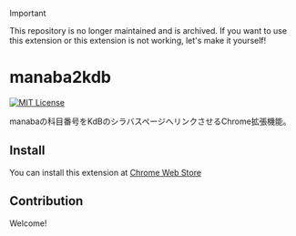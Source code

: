 > [!IMPORTANT]
> This repository is no longer maintained and is archived. If you want to use this extension or this extension is not working, let's make it yourself!

# manaba2kdb

[![MIT License](http://img.shields.io/badge/license-MIT-blue.svg?style=flat)](https://github.com/smasato/manaba2kdb/blob/master/LICENSE)

manabaの科目番号をKdBのシラバスページへリンクさせるChrome拡張機能。

## Install

You can install this extension at <a href="https://chrome.google.com/webstore/detail/manaba2kdb/ladninjcfokoplngpcmlfkijickcoanc" target="_blank">Chrome Web Store</a>

## Contribution

Welcome!

